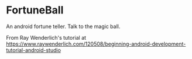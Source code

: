 # FortuneBall

An android fortune teller. Talk to the magic ball.

From Ray Wenderlich's tutorial at https://www.raywenderlich.com/120508/beginning-android-development-tutorial-android-studio
